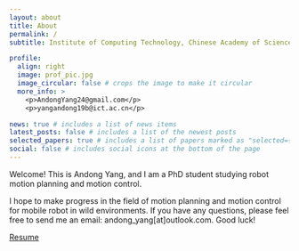 ```yaml
---
layout: about
title: About
permalink: /
subtitle: Institute of Computing Technology, Chinese Academy of Sciences.

profile:
  align: right
  image: prof_pic.jpg
  image_circular: false # crops the image to make it circular
  more_info: >
    <p>AndongYang24@gmail.com</p>
    <p>yangandong19b@ict.ac.cn</p>

news: true # includes a list of news items
latest_posts: false # includes a list of the newest posts
selected_papers: true # includes a list of papers marked as "selected={true}"
social: false # includes social icons at the bottom of the page
---
```


Welcome! This is Andong Yang, and I am a PhD student studying robot motion planning and motion control.

I hope to make progress in the field of motion planning and motion control for mobile robot in wild environments. If you have any questions, please feel free to send me an email: andong_yang[at]outlook.com. Good luck!

[Resume](/assets/pdf/AndongYang.pdf)

<!-- In 2019, I received my bachelor's degree and was recommended to a straight-to Ph.D. My work started with building and modifying multiple mobile robots and simulator platforms (Including two mobile robots and one SUV) since I was the first student in the lab to start research in this area. After completing the hardware platform setup, I conducted research on the popular frameworks used in aerial robots, legged robots, and mobile robots. Considering the goal of developing a mobile robot capable of autonomous navigation in wild environments, I have identified the subsequent research direction. The initial focus will be on implementing a perception-to-control software stack within the traditional hierarchical framework, incorporating learning-based approaches to address the challenges that traditional methods face in the wild. Subsequently, research will be conducted on end-to-end methods based on this framework. In order to facilitate testing, the hierarchical framework was implemented in the order of control to perception. Specific works include:

1. A motion control method for rugged outdoor environments.
2. A Speed planning method that can handle the geometric and semantic features of the terrain.
3. A motion planning method that can utilize long-range information.
4. A set of OctoMap generation processes and terrain semantic segmentation methods.
5. A meethod for automatic simulator terrain generation and texture generation.

Based on this software stack, I further explored an end-to-end trajectory planning method that can be trained offline. Other work includes an active SLAM method based on hierarchical reinforcement learning for fast exploration, as well as A city-scale neural radiance fields (NeRF). -->


<!-- 
Since I received my bachelor's degree and was recommended to a stright-to Ph.D. I stared working with the planning and control algorithms of mobile robots in wild environments. My work started with building multiple mobile robots and simulator platforms since I was the first student in the lab to start research in this area. This process includes a complete pipeline from perception to control. In the follow-up research, to alleviate the prediction error course by inaccurate dynamic model and significant time overhead course by multi-step prediction process in model prediction control, I proposed SMS-MPC based on a generative adversarial model, which was published in IROS2022. To make the speed planning algorithm can perceive the terrain information and quickly plan reasonable speed under multiple constraints. I propose a new speed planning algorithm based on constraint reinforcement learning, which is submitted to RAL and currently under review. At present, I am trying to solve the local optimal problem faced by motion planning of mobile robot in the wild environment. In addition, I have collaborated on a SLAM method based on hierarchical reinforcement learning in the past year, which was published in IROS2023.  -->



<!-- Write your biography here. Tell the world about yourself. Link to your favorite [subreddit](http://reddit.com). You can put a picture in, too. The code is already in, just name your picture `prof_pic.jpg` and put it in the `img/` folder.

Put your address / P.O. box / other info right below your picture. You can also disable any of these elements by editing `profile` property of the YAML header of your `_pages/about.md`. Edit `_bibliography/papers.bib` and Jekyll will render your [publications page](/al-folio/publications/) automatically.

Link to your social media connections, too. This theme is set up to use [Font Awesome icons](https://fontawesome.com/) and [Academicons](https://jpswalsh.github.io/academicons/), like the ones below. Add your Facebook, Twitter, LinkedIn, Google Scholar, or just disable all of them. -->


